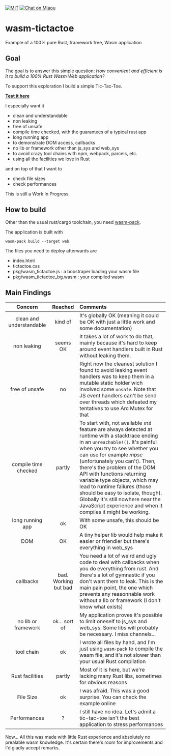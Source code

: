 [![MIT][s2]][l2] [![Chat on Miaou][s4]][l4]

[s2]: https://img.shields.io/badge/license-MIT-blue.svg
[l2]: LICENSE

[s4]: https://miaou.dystroy.org/static/shields/room.svg
[l4]: https://miaou.dystroy.org/3

# wasm-tictactoe
Example of a 100% pure Rust, framework free, Wasm application

## Goal

The goal is to answer this simple question: *How convenient and efficient is it to build a 100% Rust Wasm Web application?*

To support this exploration I build a simple Tic-Tac-Toe.

**[Test it here](https://dystroy.org/wasm-tictactoe/)**

I especially want it

- clean and understandable
- non leaking
- free of unsafe
- compile time checked, with the guarantees of a typical rust app
- long running app
- to demonstrate DOM access, callbacks
- no lib or framework other than js_sys and web_sys
- to avoid crazy tool chains with npm, webpack, parcels, etc.
- using all the facilities we love in Rust

and on top of that I want to

- check file sizes
- check performances

This is still a Work In Progress.

## How to build

Other than the usual rust/cargo toolchain, you need [wasm-pack](https://github.com/rustwasm/wasm-pack).

The application is built with

	wasm-pack build --target web

The files you need to deploy afterwards are

- index.html
- tictactoe.css
- pkg/wasm_tictactoe.js : a boostraper loading your wasm file
- pkg/wasm_tictactoe_bg.wasm : your compiled wasm


## Main Findings

| Concern | Reached | Comments |
|:-:|:-:|:-|
| clean and understandable | kind of | It's globally OK (meaning it could be OK with just a little work and some documentation) |
| non leaking | seems OK | It takes a lot of work to do that, mainly because it's hard to keep around event handlers built in Rust without leaking them. |
| free of unsafe | no | Right now the cleanest solution I found to avoid leaking event handlers was to keep them in a mutable static holder wich involved some `unsafe`. Note that JS event handlers can't be send over threads which defeated my tentatives to use Arc Mutex for that|
| compile time checked | partly | To start with, not available `std` feature are always detected at runtime with a stacktrace ending in an `unreachable!()`. It's painful when you try to see whether you can use for example *mpsc* (unfortunately you can't). Then, there's the problem of the DOM API with functions returning variable type objects, which may lead to runtime failures (those should be easy to isolate, though). Globally It's still nowhere near the JavaScript experience and when it compiles it might be working.|
| long running app | ok | With some unsafe, this should be OK |
| DOM | OK | A tiny helper lib would help make it easier or friendler but there's everything in web_sys |
| callbacks | bad. Working but bad | You need a lot of weird and ugly code to deal with callbacks when you do everything from rust. And there's a lot of gymnastic if you don't want them to leak. This is the main pain point, the one which prevents any reasonnable work without a lib or framework (I don't know what exists) |
| no lib or framework | ok... sort of | My application proves it's possible to limit oneself to js_sys and web_sys. Some libs will probably be necessary. I miss channels...|
| tool chain | ok | I wrote all files by hand, and I'm just using `wasm-pack` to compile the wasm file, and it's not slower than your usual Rust compilation |
| Rust facilities | partly | Most of it is here, but we're lacking many Rust libs, sometimes for obvious reasons |
| File Size | ok | I was afraid. This was a good surprise. You can check the example online |
| Performances | ? | I still have no idea. Let's admit a tic-tac-toe isn't the best application to stress performances |


Now... All this was made with little Rust experience and absolutely no prealable wasm knowledge. It's certain there's room for improvements and I'd gladly accept remarks.
